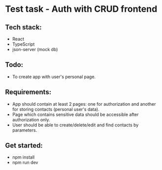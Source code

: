 # Test task - Auth with CRUD frontend

## Tech stack:

- React
- TypeScript
- json-server (mock db)

## Todo:

- To create app with user's personal page.

## Requirements:

- App should contain at least 2 pages: one for authorization and another for storing contacts (personal user's data).
- Page which contains sensitive data should be accessible after authorization only.
- User should be able to create/delete/edit and find contacts by parameters.

## Get started:

- npm install
- npm run dev
